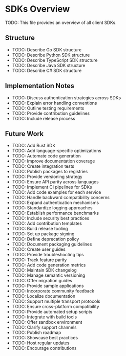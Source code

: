 <!-- file: sdks/README.md -->
<!-- version: 1.0.0 -->
<!-- guid: 48586fe3-6bcd-42b4-8c36-778bb707bb02 -->

# SDKs Overview

TODO: This file provides an overview of all client SDKs.

## Structure

- TODO: Describe Go SDK structure
- TODO: Describe Python SDK structure
- TODO: Describe TypeScript SDK structure
- TODO: Describe Java SDK structure
- TODO: Describe C# SDK structure

## Implementation Notes

- TODO: Discuss authentication strategies across SDKs
- TODO: Explain error handling conventions
- TODO: Outline testing requirements
- TODO: Provide contribution guidelines
- TODO: Include release process

## Future Work

- TODO: Add Rust SDK
- TODO: Add language-specific optimizations
- TODO: Automate code generation
- TODO: Improve documentation coverage
- TODO: Create integration tests
- TODO: Publish packages to registries
- TODO: Provide versioning strategy
- TODO: Ensure API parity across languages
- TODO: Implement CI pipelines for SDKs
- TODO: Add code examples for each service
- TODO: Handle backward compatibility concerns
- TODO: Expand authentication mechanisms
- TODO: Standardize logging approaches
- TODO: Establish performance benchmarks
- TODO: Include security best practices
- TODO: Add contribution templates
- TODO: Build release tooling
- TODO: Set up package signing
- TODO: Define deprecation policy
- TODO: Document packaging guidelines
- TODO: Create user guides
- TODO: Provide troubleshooting tips
- TODO: Track feature parity
- TODO: Add code generation metrics
- TODO: Maintain SDK changelog
- TODO: Manage semantic versioning
- TODO: Offer migration guides
- TODO: Provide sample applications
- TODO: Incorporate community feedback
- TODO: Localize documentation
- TODO: Support multiple transport protocols
- TODO: Ensure cross-platform compatibility
- TODO: Provide automated setup scripts
- TODO: Integrate with build tools
- TODO: Offer sandbox environment
- TODO: Clarify support channels
- TODO: Publish roadmap
- TODO: Showcase best practices
- TODO: Host regular updates
- TODO: Encourage contributions

